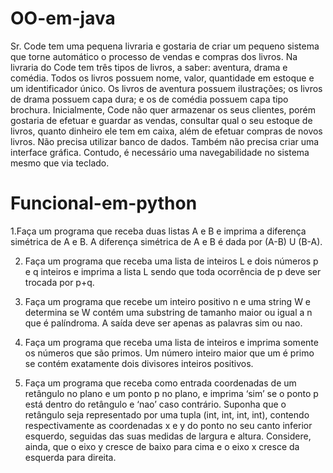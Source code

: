 # OO-em-java
Sr. Code tem uma pequena livraria e gostaria de criar um pequeno sistema que torne
automático o processo de vendas e compras dos livros. Na livraria do Code tem três
tipos de livros, a saber: aventura, drama e comédia. Todos os livros possuem nome,
valor, quantidade em estoque e um identificador único. Os livros de aventura possuem
ilustrações; os livros de drama possuem capa dura; e os de comédia possuem capa tipo
brochura. Inicialmente, Code não quer armazenar os seus clientes, porém gostaria de
efetuar e guardar as vendas, consultar qual o seu estoque de livros, quanto dinheiro ele
tem em caixa, além de efetuar compras de novos livros.
Não precisa utilizar banco de dados. Também não precisa criar uma interface gráfica. Contudo, é necessário
uma navegabilidade no sistema mesmo que via teclado. 

# Funcional-em-python
1.Faça um programa que receba duas listas A e B e imprima a diferença simétrica de A e
B. A diferença simétrica de A e B é dada por (A-B) U (B-A).

2. Faça um programa que receba uma lista de inteiros L e dois números p e q inteiros e
imprima a lista L sendo que toda ocorrência de p deve ser trocada por p+q.

3. Faça um programa que recebe um inteiro positivo n e uma string W e determina se W
contém uma substring de tamanho maior ou igual a n que é palíndroma. A saída deve
ser apenas as palavras sim ou nao.

4. Faça um programa que receba uma lista de inteiros e imprima somente os números que
são primos. Um número inteiro maior que um é primo se contém exatamente dois
divisores inteiros positivos.

5. Faça um programa que receba como entrada coordenadas de um retângulo no plano e
um ponto p no plano, e imprima ‘sim’ se o ponto p está dentro do retângulo e ‘nao’ caso
contrário. Suponha que o retângulo seja representado por uma tupla (int, int, int, int),
contendo respectivamente as coordenadas x e y do ponto no seu canto inferior esquerdo,
seguidas das suas medidas de largura e altura. Considere, ainda, que o eixo y cresce de
baixo para cima e o eixo x cresce da esquerda para direita.

